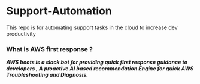# Support-Automation
This repo is for automating support tasks in the cloud to increase dev productivity 

### What is AWS first response ?
***AWS boots is a slack bot for providing quick first response guidance to developers , A proactive AI based recommendation Engine for quick AWS Troubleshooting and Diagnosis.***







 
  
 
 
  
  
 



